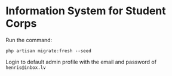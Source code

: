 # Information System for Student Corps

Run the command:
```
php artisan migrate:fresh --seed
```

Login to default admin profile with the email and password of `henris@inbox.lv`